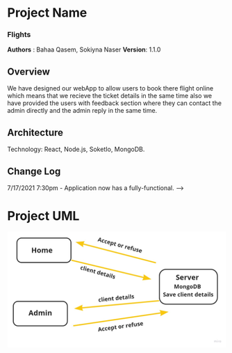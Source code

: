 
# Project Name

### Flights



**Authors** : Bahaa Qasem, Sokiyna Naser
**Version**: 1.1.0

## Overview

We have designed our webApp to allow users to book there flight online which means that we recieve the ticket details in the same time also we have provided the users with feedback section where they can contact the admin directly and the admin reply in the same time. 

## Architecture

Technology: React, Node.js, SoketIo, MongoDB.

## Change Log
 
7/17/2021 7:30pm - Application now has a fully-functional. -->

# Project UML

![project](./project.jpg)


